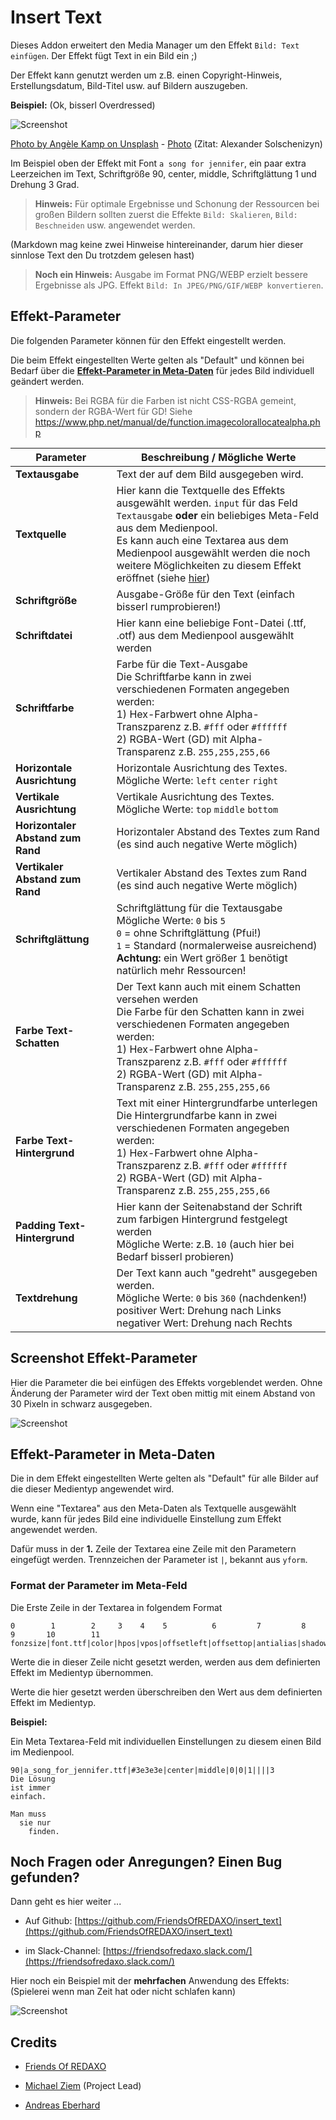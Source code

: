 # Insert Text

Dieses Addon erweitert den Media Manager um den Effekt `Bild: Text einfügen`.
Der Effekt fügt Text in ein Bild ein ;)

Der Effekt kann genutzt werden um z.B. einen Copyright-Hinweis, Erstellungsdatum, Bild-Titel usw. auf Bildern auszugeben.

**Beispiel:** (Ok, bisserl Overdressed)

![Screenshot](https://raw.githubusercontent.com/FriendsOfREDAXO/insert_text/assets/insert_text_demo1.png)

[Photo by Angèle Kamp on Unsplash](https://unsplash.com/@angelekamp) - [Photo](https://unsplash.com/photos/IWzloaVyoOw) (Zitat: Alexander Solschenizyn)

Im Beispiel oben der Effekt mit Font `a song for jennifer`, ein paar extra Leerzeichen im Text, Schriftgröße 90, center, middle, Schriftglättung 1 und Drehung 3 Grad.

> **Hinweis:** Für optimale Ergebnisse und Schonung der Ressourcen bei großen Bildern sollten zuerst die Effekte `Bild: Skalieren`, `Bild: Beschneiden` usw. angewendet werden.

(Markdown mag keine zwei Hinweise hintereinander, darum hier dieser sinnlose Text den Du trotzdem gelesen hast)

> **Noch ein Hinweis:** Ausgabe im Format PNG/WEBP erzielt bessere Ergebnisse als JPG. Effekt `Bild: In JPEG/PNG/GIF/WEBP konvertieren`.

## Effekt-Parameter

Die folgenden Parameter können für den Effekt eingestellt werden.

Die beim Effekt eingestellten Werte gelten als "Default" und können bei Bedarf über die [**Effekt-Parameter in Meta-Daten**](#metaconfig) für jedes Bild individuell geändert werden.

> **Hinweis:** Bei RGBA für die Farben ist nicht CSS-RGBA gemeint, sondern der RGBA-Wert für GD! Siehe https://www.php.net/manual/de/function.imagecolorallocatealpha.php

| Parameter | Beschreibung / Mögliche Werte  |
|---|---|
| **Textausgabe** | Text der auf dem Bild ausgegeben wird. |
| **Textquelle** | Hier kann die Textquelle des Effekts ausgewählt werden. `input` für das Feld `Textausgabe` **oder** ein beliebiges Meta-Feld aus dem Medienpool.<br>Es kann auch eine Textarea aus dem Medienpool ausgewählt werden die noch weitere Möglichkeiten zu diesem Effekt eröffnet (siehe [hier](#metaconfig)) |
| **Schriftgröße** | Ausgabe-Größe für den Text (einfach bisserl rumprobieren!)|
| **Schriftdatei** | Hier kann eine beliebige Font-Datei (.ttf, .otf) aus dem Medienpool ausgewählt werden |
| **Schriftfarbe** | Farbe für die Text-Ausgabe<br>Die Schriftfarbe kann in zwei verschiedenen Formaten angegeben werden:<br>1) Hex-Farbwert ohne Alpha-Transzparenz z.B. `#fff` oder `#ffffff` <br>2) RGBA-Wert (GD) mit Alpha-Transparenz z.B. `255,255,255,66` |
| **Horizontale Ausrichtung** | Horizontale Ausrichtung des Textes.<br>Mögliche Werte: `left` `center` `right` |
| **Vertikale Ausrichtung** | Vertikale Ausrichtung des Textes.<br>Mögliche Werte: `top` `middle` `bottom` |
| **Horizontaler Abstand zum Rand** | Horizontaler Abstand des Textes zum Rand (es sind auch negative Werte möglich) |
| **Vertikaler Abstand zum Rand** | Vertikaler Abstand des Textes zum Rand (es sind auch negative Werte möglich) |
| **Schriftglättung** | Schriftglättung für die Textausgabe<br>Mögliche Werte: `0` bis `5`<br>`0` = ohne Schriftglättung (Pfui!)<br>`1` = Standard (normalerweise ausreichend)<br>**Achtung:** ein Wert größer 1 benötigt natürlich mehr Ressourcen! |
| **Farbe Text-Schatten** | Der Text kann auch mit einem Schatten versehen werden<br>Die Farbe für den Schatten kann in zwei verschiedenen Formaten angegeben werden:<br>1) Hex-Farbwert ohne Alpha-Transzparenz z.B. `#fff` oder `#ffffff` <br>2) RGBA-Wert (GD) mit Alpha-Transparenz z.B. `255,255,255,66` |
| **Farbe Text-Hintergrund** | Text mit einer Hintergrundfarbe unterlegen<br>Die Hintergrundfarbe kann in zwei verschiedenen Formaten angegeben werden:<br>1) Hex-Farbwert ohne Alpha-Transzparenz z.B. `#fff` oder `#ffffff` <br>2) RGBA-Wert (GD) mit Alpha-Transparenz z.B. `255,255,255,66` |
| **Padding Text-Hintergrund** | Hier kann der Seitenabstand der Schrift zum farbigen Hintergrund festgelegt werden<br>Mögliche Werte: z.B. `10` (auch hier bei Bedarf bisserl probieren)|
| **Textdrehung** | Der Text kann auch "gedreht" ausgegeben werden.<br>Mögliche Werte: `0` bis `360` (nachdenken!)<br>positiver Wert: Drehung nach Links<br>negativer Wert: Drehung nach Rechts |

## Screenshot Effekt-Parameter

Hier die Parameter die bei einfügen des Effekts vorgeblendet werden.
Ohne Änderung der Parameter wird der Text oben mittig mit einem Abstand von 30 Pixeln in schwarz ausgegeben.

![Screenshot](https://raw.githubusercontent.com/FriendsOfREDAXO/insert_text/assets/insert_text-effekt-configuration.png)

<a name="metaconfig"></a>

## Effekt-Parameter in Meta-Daten

Die in dem Effekt eingestellten Werte gelten als "Default" für alle Bilder auf die dieser Medientyp angewendet wird.

Wenn eine "Textarea" aus den Meta-Daten als Textquelle ausgewählt wurde, kann für jedes Bild eine individuelle Einstellung zum Effekt angewendet werden.

Dafür muss in der **1.** Zeile der Textarea eine Zeile mit den Parametern eingefügt werden.
Trennzeichen der Parameter ist `|`, bekannt aus `yform`.

### Format der Parameter im Meta-Feld

Die Erste Zeile in der Textarea in folgendem Format

```
0        1        2     3    4    5          6         7         8           9       10        11
fonzsize|font.ttf|color|hpos|vpos|offsetleft|offsettop|antialias|shadowcolor|bgcolor|bgpadding|angle
```

Werte die in dieser Zeile nicht gesetzt werden, werden aus dem definierten Effekt im Medientyp übernommen.

Werte die hier gesetzt werden überschreiben den Wert aus dem definierten Effekt im Medientyp.

**Beispiel:**

Ein Meta Textarea-Feld mit individuellen Einstellungen zu diesem einen Bild im Medienpool.

```
90|a_song_for_jennifer.ttf|#3e3e3e|center|middle|0|0|1||||3
Die Lösung
ist immer
einfach.

Man muss
  sie nur
    finden.
```

## Noch Fragen oder Anregungen? Einen Bug gefunden?

Dann geht es hier weiter ...

* Auf Github: [https://github.com/FriendsOfREDAXO/insert_text](https://github.com/FriendsOfREDAXO/insert_text)

* im Slack-Channel: [https://friendsofredaxo.slack.com/](https://friendsofredaxo.slack.com/)

Hier noch ein Beispiel mit der **mehrfachen** Anwendung des Effekts: (Spielerei wenn man Zeit hat oder nicht schlafen kann)

![Screenshot](https://raw.githubusercontent.com/FriendsOfREDAXO/insert_text/assets/insert_text_demo2.png)

## Credits

* [Friends Of REDAXO](https://github.com/FriendsOfREDAXO)

* [Michael Ziem](https://github.com/mizmiz) (Project Lead)

* [Andreas Eberhard](https://github.com/aeberhard)
